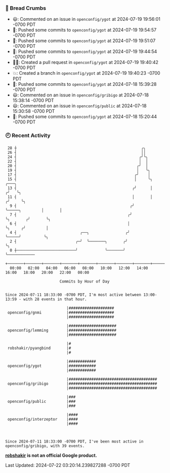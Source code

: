 ### 🍞 Bread Crumbs

 * 😃: Commented on an issue in `openconfig/ygot` at 2024-07-19 19:56:01 -0700 PDT
 * 🚢: Pushed some commits to `openconfig/ygot` at 2024-07-19 19:54:57 -0700 PDT
 * 🚢: Pushed some commits to `openconfig/ygot` at 2024-07-19 19:51:07 -0700 PDT
 * 🚢: Pushed some commits to `openconfig/ygot` at 2024-07-19 19:44:54 -0700 PDT
 * ✍🏼: Created a pull request in `openconfig/ygot` at 2024-07-19 19:40:42 -0700 PDT
 * 💥: Created a branch in `openconfig/ygot` at 2024-07-19 19:40:23 -0700 PDT
 * 🚢: Pushed some commits to `openconfig/ygot` at 2024-07-18 15:39:28 -0700 PDT
 * 😃: Commented on an issue in `openconfig/gribigo` at 2024-07-18 15:38:14 -0700 PDT
 * 😃: Commented on an issue in `openconfig/public` at 2024-07-18 15:30:58 -0700 PDT
 * 🚢: Pushed some commits to `openconfig/ygot` at 2024-07-18 15:20:44 -0700 PDT

### 🕘 Recent Activity
```
 28 ┼                                                       ╭╮
 26 ┤                                                       ││
 24 ┤                                                      ╭╯╰╮
 22 ┤                                                      │  │
 20 ┤                                                     ╭╯  │
 19 ┤                                                     │   ╰╮
 17 ┤                                                    ╭╯    │
 15 ┤                                                    │     ╰╮                 ╭───╮
 13 ┤                                                   ╭╯      │                ╭╯   ╰╮
 11 ┤                                                   │       │               ╭╯     ╰╮
  9 ┤                                                  ╭╯       ╰─────╮         │       │
  7 ┤                                                 ╭╯              ╰╮       ╭╯       ╰╮
  6 ┤                                                 │                ╰╮     ╭╯         │
  4 ┤                            ╭──╮                ╭╯                 ╰─────╯          ╰╮
  2 ┤                          ╭─╯  ╰───────╮       ╭╯                                    ╰╮
  0 ┼──────────────────────────╯            ╰───────╯                                      ╰────────────
    +───────+───────+───────+───────+───────+───────+───────+───────+───────+───────+───────+───────+────
  00:00   02:00   04:00   06:00   08:00   10:00   12:00   14:00   16:00   18:00   20:00   22:00   00:00   

						Commits by Hour of Day


Since 2024-07-11 18:33:00 -0700 PDT, I'm most active between 13:00-13:59 - with 28 events in that hour.

```



```
                           |####################
 openconfig/gnmi           |####################
                           |####################

                           |#####################
 openconfig/lemming        |#####################
                           |#####################

                           |#
 robshakir/pyangbind       |#
                           |#

                           |############
 openconfig/ygot           |############
                           |############

                           |#######################################
 openconfig/gribigo        |#######################################
                           |#######################################

                           |###
 openconfig/public         |###
                           |###

                           |####
 openconfig/interzeptor    |####
                           |####



Since 2024-07-11 18:33:00 -0700 PDT, I've been most active in openconfig/gribigo, with 39 events.

```
**[robshakir](mailto:robjs@google.com) is not an official Google product.**  


Last Updated: 2024-07-22 03:20:14.239827288 -0700 PDT

